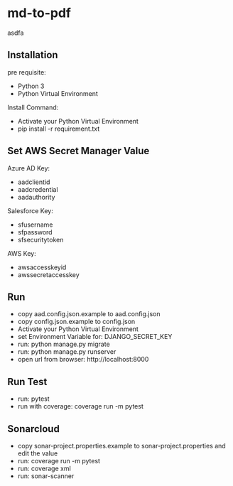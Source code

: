 # md-to-pdf

asdfa

## Installation

pre requisite:
- Python 3
- Python Virtual Environment

Install Command:
- Activate your Python Virtual Environment
- pip install -r requirement.txt

## Set AWS Secret Manager Value
Azure AD Key:
- aadclientid
- aadcredential
- aadauthority

Salesforce Key:
- sfusername
- sfpassword
- sfsecuritytoken

AWS Key:
- awsaccesskeyid
- awssecretaccesskey

## Run
- copy aad.config.json.example to aad.config.json
- copy config.json.example to config.json
- Activate your Python Virtual Environment
- set Environment Variable for: DJANGO_SECRET_KEY
- run: python manage.py migrate
- run: python manage.py runserver
- open url from browser: http://localhost:8000

## Run Test
- run: pytest
- run with coverage: coverage run -m pytest

## Sonarcloud
- copy sonar-project.properties.example to sonar-project.properties and edit the value
- run: coverage run -m pytest
- run: coverage xml
- run: sonar-scanner
